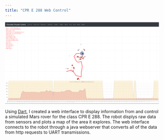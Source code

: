 ```yaml
---
title: "CPR E 288 Web Control"
---
```


![CPR E 288 Web Control](/projects/CPRE288.png)

Using [Dart](https://www.dartlang.org/), I created a web interface to display information from and control a simulated Mars rover for the class CPR E 288. The robot displys raw data from sensors and plots a map of the area it explores. The web interface connects to the robot through a java webserver that converts all of the data from http requests to UART transmissions.
